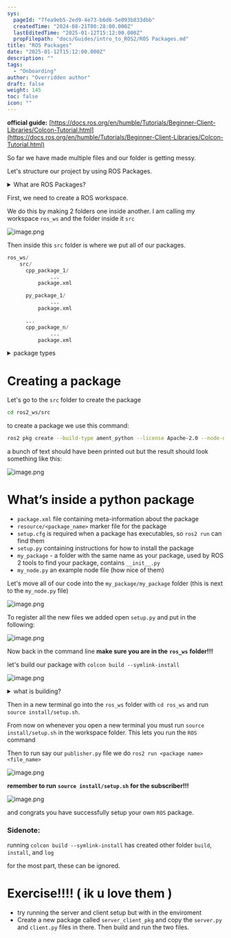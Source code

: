 ```yaml
---
sys:
  pageId: "7fea9eb5-2ed9-4e73-b6d6-5e093b833dbb"
  createdTime: "2024-08-21T00:28:00.000Z"
  lastEditedTime: "2025-01-12T15:12:00.000Z"
  propFilepath: "docs/Guides/intro_to_ROS2/ROS Packages.md"
title: "ROS Packages"
date: "2025-01-12T15:12:00.000Z"
description: ""
tags:
  - "Onboarding"
author: "Overridden author"
draft: false
weight: 145
toc: false
icon: ""
---
```


**official guide:** [https://docs.ros.org/en/humble/Tutorials/Beginner-Client-Libraries/Colcon-Tutorial.html](https://docs.ros.org/en/humble/Tutorials/Beginner-Client-Libraries/Colcon-Tutorial.html)

So far we have made multiple files and our folder is getting messy.

Let's structure our project by using ROS Packages.

<details>

<summary>What are ROS Packages?</summary>

ROS Packages are, as the name implies, packages of code that are highly sharable between ROS developers.

They consist of a folder, `package.xml` file, and source code

```python
      cpp_package_1/
		      ... imagine much code files here ..
          package.xml
```

</details>

First, we need to create a ROS workspace.

We do this by making 2 folders one inside another. I am calling my workspace `ros_ws` and the folder inside it `src`

![image.png](https://prod-files-secure.s3.us-west-2.amazonaws.com/d518164a-d88e-44d1-a4ee-3adb3bd8bce0/70706947-fd18-4537-a67b-e12946812d31/image.png?X-Amz-Algorithm=AWS4-HMAC-SHA256&X-Amz-Content-Sha256=UNSIGNED-PAYLOAD&X-Amz-Credential=ASIAZI2LB46675ZLC3MP%2F20250706%2Fus-west-2%2Fs3%2Faws4_request&X-Amz-Date=20250706T121452Z&X-Amz-Expires=3600&X-Amz-Security-Token=IQoJb3JpZ2luX2VjEE8aCXVzLXdlc3QtMiJGMEQCIDfJtLDHqYigyXvNYjBJBmxDtINNYSs1rkEjntXB2j3%2FAiAxaIssLrEMRwxB8s0BdcA2wUIXzUd6oxWWNSAENrVKqCr%2FAwhYEAAaDDYzNzQyMzE4MzgwNSIMDtrXmYh4r%2B4qEknjKtwDIllFX%2BMK4AcQUPVhPF4Wa9BR7FATwPc6%2BN%2B3%2FenfgVnPiZJQDSc6HRlOpmoYhq1VTrA0vi51cR1ixyZQCy6xakej8ZR8cl82Qj9u2zupiGaSRRaoucNXpudCxZc8smv%2BpZ43DGduhEGe2aDmF5W%2BlqH5KVnEcSv6uqGC8BDemDx%2FL5%2FrDzJZyTrRgHXoMHsMnUPJ%2BlnnaLdX7ArIUV4A%2FBd1im8mfpbrUwXF1MzteNAqlDDa75E14%2BEDw%2B3GbF9wIaBpjSk9tDTF5cUf1g5jFkQzZ7zDYCaJNk%2FrPIGIsOuRnnPzA7y3Fy9MEe%2FntLaYSM%2Fl36%2BNZKo9Sp%2BXFB9tKWkYuCidYcz%2F801M83kBo4iIiPrZOndnPLeGUS3439TwFJFG7ft1pCsd%2BYypqqxBJRve12ZAQKEoDz6L33naj%2BwvAmWsZx2jX%2F5QAwA24UNn%2F87B%2BOnCs3fPZRaewLMeXH5wvSp8OsKyzK6Va6YM9%2FxuNcYY371%2F5artzNg0G57BNsrsxt2tHQMeBKKumqMKu3NEXx4Lmgrx1OCqa9wZ2ZMHIaSPKru4EqyD57Qk6uf9BvT0OVc9rbjMsVYBdacX7RdpETnc5RTnxoDWA3Itomtw%2FZM5uT5ubCMf%2BCgwg7WowwY6pgFb7JUPeGNuIlgfcS%2F%2F6bQdjteLUagUHBTB7St18ZsnJjIuKBp33VOtGGENd5rOoIn132QLXY6YX7dM85MgnPzXqQtrx%2BFwmW4YVc4xDW6EFeVKJNGW0OTYkDduj3TjrWJpbZSdkwI72eU19rrFF%2FzzFJEpXuMYUOB7NaqSoNdRSo23BVNUAGIySjkk%2B4zsfMsb1rlMzrDM6Fa1Sb7yx%2Ft9xH8CpVk2&X-Amz-Signature=d7e95f771ee6e0689cdd80e517d0ce9ce356f3f0dceee2bf948797bad2284ca7&X-Amz-SignedHeaders=host&x-amz-checksum-mode=ENABLED&x-id=GetObject)

Then inside this `src` folder is where we put all of our packages.

```python
ros_ws/
    src/
      cpp_package_1/
		      ...
          package.xml

      py_package_1/
		      ...
          package.xml

      ...
      cpp_package_n/
		      ...
          package.xml

```

<details>

<summary>package types</summary>

packages can be either `C++` or python.

the intern file structure is different for each but for this guide we will stick to creating python packages

</details>

# Creating a package

Let's go to the `src` folder to create the package

```bash
cd ros2_ws/src
```

to create a package we use this command:

```bash
ros2 pkg create --build-type ament_python --license Apache-2.0 --node-name my_node my_package
```

a bunch of text should have been printed out but the result should look something like this:

![image.png](https://prod-files-secure.s3.us-west-2.amazonaws.com/d518164a-d88e-44d1-a4ee-3adb3bd8bce0/e6cf1e3f-8512-4a3e-b131-079f800bf3e8/image.png?X-Amz-Algorithm=AWS4-HMAC-SHA256&X-Amz-Content-Sha256=UNSIGNED-PAYLOAD&X-Amz-Credential=ASIAZI2LB46675ZLC3MP%2F20250706%2Fus-west-2%2Fs3%2Faws4_request&X-Amz-Date=20250706T121452Z&X-Amz-Expires=3600&X-Amz-Security-Token=IQoJb3JpZ2luX2VjEE8aCXVzLXdlc3QtMiJGMEQCIDfJtLDHqYigyXvNYjBJBmxDtINNYSs1rkEjntXB2j3%2FAiAxaIssLrEMRwxB8s0BdcA2wUIXzUd6oxWWNSAENrVKqCr%2FAwhYEAAaDDYzNzQyMzE4MzgwNSIMDtrXmYh4r%2B4qEknjKtwDIllFX%2BMK4AcQUPVhPF4Wa9BR7FATwPc6%2BN%2B3%2FenfgVnPiZJQDSc6HRlOpmoYhq1VTrA0vi51cR1ixyZQCy6xakej8ZR8cl82Qj9u2zupiGaSRRaoucNXpudCxZc8smv%2BpZ43DGduhEGe2aDmF5W%2BlqH5KVnEcSv6uqGC8BDemDx%2FL5%2FrDzJZyTrRgHXoMHsMnUPJ%2BlnnaLdX7ArIUV4A%2FBd1im8mfpbrUwXF1MzteNAqlDDa75E14%2BEDw%2B3GbF9wIaBpjSk9tDTF5cUf1g5jFkQzZ7zDYCaJNk%2FrPIGIsOuRnnPzA7y3Fy9MEe%2FntLaYSM%2Fl36%2BNZKo9Sp%2BXFB9tKWkYuCidYcz%2F801M83kBo4iIiPrZOndnPLeGUS3439TwFJFG7ft1pCsd%2BYypqqxBJRve12ZAQKEoDz6L33naj%2BwvAmWsZx2jX%2F5QAwA24UNn%2F87B%2BOnCs3fPZRaewLMeXH5wvSp8OsKyzK6Va6YM9%2FxuNcYY371%2F5artzNg0G57BNsrsxt2tHQMeBKKumqMKu3NEXx4Lmgrx1OCqa9wZ2ZMHIaSPKru4EqyD57Qk6uf9BvT0OVc9rbjMsVYBdacX7RdpETnc5RTnxoDWA3Itomtw%2FZM5uT5ubCMf%2BCgwg7WowwY6pgFb7JUPeGNuIlgfcS%2F%2F6bQdjteLUagUHBTB7St18ZsnJjIuKBp33VOtGGENd5rOoIn132QLXY6YX7dM85MgnPzXqQtrx%2BFwmW4YVc4xDW6EFeVKJNGW0OTYkDduj3TjrWJpbZSdkwI72eU19rrFF%2FzzFJEpXuMYUOB7NaqSoNdRSo23BVNUAGIySjkk%2B4zsfMsb1rlMzrDM6Fa1Sb7yx%2Ft9xH8CpVk2&X-Amz-Signature=390a7be45e6153863a34cac9db0e1d3918941766b6daf0b97f91b42481c52add&X-Amz-SignedHeaders=host&x-amz-checksum-mode=ENABLED&x-id=GetObject)

# What’s inside a python package

- `package.xml` file containing meta-information about the package
- `resource/<package_name>` marker file for the package
- `setup.cfg` is required when a package has executables, so `ros2 run` can find them
- `setup.py` containing instructions for how to install the package
- `my_package` - a folder with the same name as your package, used by ROS 2 tools to find your package, contains `__init__.py`
- `my_node.py` an example node file (how nice of them)

Let's move all of our code into the `my_package/my_package` folder (this is next to the `my_node.py` file)

![image.png](https://prod-files-secure.s3.us-west-2.amazonaws.com/d518164a-d88e-44d1-a4ee-3adb3bd8bce0/9ce58f11-0da9-4d3e-b86d-506a9685d378/image.png?X-Amz-Algorithm=AWS4-HMAC-SHA256&X-Amz-Content-Sha256=UNSIGNED-PAYLOAD&X-Amz-Credential=ASIAZI2LB46675ZLC3MP%2F20250706%2Fus-west-2%2Fs3%2Faws4_request&X-Amz-Date=20250706T121452Z&X-Amz-Expires=3600&X-Amz-Security-Token=IQoJb3JpZ2luX2VjEE8aCXVzLXdlc3QtMiJGMEQCIDfJtLDHqYigyXvNYjBJBmxDtINNYSs1rkEjntXB2j3%2FAiAxaIssLrEMRwxB8s0BdcA2wUIXzUd6oxWWNSAENrVKqCr%2FAwhYEAAaDDYzNzQyMzE4MzgwNSIMDtrXmYh4r%2B4qEknjKtwDIllFX%2BMK4AcQUPVhPF4Wa9BR7FATwPc6%2BN%2B3%2FenfgVnPiZJQDSc6HRlOpmoYhq1VTrA0vi51cR1ixyZQCy6xakej8ZR8cl82Qj9u2zupiGaSRRaoucNXpudCxZc8smv%2BpZ43DGduhEGe2aDmF5W%2BlqH5KVnEcSv6uqGC8BDemDx%2FL5%2FrDzJZyTrRgHXoMHsMnUPJ%2BlnnaLdX7ArIUV4A%2FBd1im8mfpbrUwXF1MzteNAqlDDa75E14%2BEDw%2B3GbF9wIaBpjSk9tDTF5cUf1g5jFkQzZ7zDYCaJNk%2FrPIGIsOuRnnPzA7y3Fy9MEe%2FntLaYSM%2Fl36%2BNZKo9Sp%2BXFB9tKWkYuCidYcz%2F801M83kBo4iIiPrZOndnPLeGUS3439TwFJFG7ft1pCsd%2BYypqqxBJRve12ZAQKEoDz6L33naj%2BwvAmWsZx2jX%2F5QAwA24UNn%2F87B%2BOnCs3fPZRaewLMeXH5wvSp8OsKyzK6Va6YM9%2FxuNcYY371%2F5artzNg0G57BNsrsxt2tHQMeBKKumqMKu3NEXx4Lmgrx1OCqa9wZ2ZMHIaSPKru4EqyD57Qk6uf9BvT0OVc9rbjMsVYBdacX7RdpETnc5RTnxoDWA3Itomtw%2FZM5uT5ubCMf%2BCgwg7WowwY6pgFb7JUPeGNuIlgfcS%2F%2F6bQdjteLUagUHBTB7St18ZsnJjIuKBp33VOtGGENd5rOoIn132QLXY6YX7dM85MgnPzXqQtrx%2BFwmW4YVc4xDW6EFeVKJNGW0OTYkDduj3TjrWJpbZSdkwI72eU19rrFF%2FzzFJEpXuMYUOB7NaqSoNdRSo23BVNUAGIySjkk%2B4zsfMsb1rlMzrDM6Fa1Sb7yx%2Ft9xH8CpVk2&X-Amz-Signature=03fc8c638f83d9e8f07e9e1b8f42e91ac634132e1d32274dbf9fea5e735af8e0&X-Amz-SignedHeaders=host&x-amz-checksum-mode=ENABLED&x-id=GetObject)

To register all the new files we added open `setup.py` and put in the following:

![image.png](https://prod-files-secure.s3.us-west-2.amazonaws.com/d518164a-d88e-44d1-a4ee-3adb3bd8bce0/1cd7c262-4cae-4496-9d75-c178537d24a2/image.png?X-Amz-Algorithm=AWS4-HMAC-SHA256&X-Amz-Content-Sha256=UNSIGNED-PAYLOAD&X-Amz-Credential=ASIAZI2LB46675ZLC3MP%2F20250706%2Fus-west-2%2Fs3%2Faws4_request&X-Amz-Date=20250706T121452Z&X-Amz-Expires=3600&X-Amz-Security-Token=IQoJb3JpZ2luX2VjEE8aCXVzLXdlc3QtMiJGMEQCIDfJtLDHqYigyXvNYjBJBmxDtINNYSs1rkEjntXB2j3%2FAiAxaIssLrEMRwxB8s0BdcA2wUIXzUd6oxWWNSAENrVKqCr%2FAwhYEAAaDDYzNzQyMzE4MzgwNSIMDtrXmYh4r%2B4qEknjKtwDIllFX%2BMK4AcQUPVhPF4Wa9BR7FATwPc6%2BN%2B3%2FenfgVnPiZJQDSc6HRlOpmoYhq1VTrA0vi51cR1ixyZQCy6xakej8ZR8cl82Qj9u2zupiGaSRRaoucNXpudCxZc8smv%2BpZ43DGduhEGe2aDmF5W%2BlqH5KVnEcSv6uqGC8BDemDx%2FL5%2FrDzJZyTrRgHXoMHsMnUPJ%2BlnnaLdX7ArIUV4A%2FBd1im8mfpbrUwXF1MzteNAqlDDa75E14%2BEDw%2B3GbF9wIaBpjSk9tDTF5cUf1g5jFkQzZ7zDYCaJNk%2FrPIGIsOuRnnPzA7y3Fy9MEe%2FntLaYSM%2Fl36%2BNZKo9Sp%2BXFB9tKWkYuCidYcz%2F801M83kBo4iIiPrZOndnPLeGUS3439TwFJFG7ft1pCsd%2BYypqqxBJRve12ZAQKEoDz6L33naj%2BwvAmWsZx2jX%2F5QAwA24UNn%2F87B%2BOnCs3fPZRaewLMeXH5wvSp8OsKyzK6Va6YM9%2FxuNcYY371%2F5artzNg0G57BNsrsxt2tHQMeBKKumqMKu3NEXx4Lmgrx1OCqa9wZ2ZMHIaSPKru4EqyD57Qk6uf9BvT0OVc9rbjMsVYBdacX7RdpETnc5RTnxoDWA3Itomtw%2FZM5uT5ubCMf%2BCgwg7WowwY6pgFb7JUPeGNuIlgfcS%2F%2F6bQdjteLUagUHBTB7St18ZsnJjIuKBp33VOtGGENd5rOoIn132QLXY6YX7dM85MgnPzXqQtrx%2BFwmW4YVc4xDW6EFeVKJNGW0OTYkDduj3TjrWJpbZSdkwI72eU19rrFF%2FzzFJEpXuMYUOB7NaqSoNdRSo23BVNUAGIySjkk%2B4zsfMsb1rlMzrDM6Fa1Sb7yx%2Ft9xH8CpVk2&X-Amz-Signature=4b50f0d62e7d944c06f897ef3d4d06b320551f80a43237c07a80da10260e8061&X-Amz-SignedHeaders=host&x-amz-checksum-mode=ENABLED&x-id=GetObject)

Now back in the command line **make sure you are in the** **`ros_ws`** **folder!!!**

let's build our package with `colcon build --symlink-install`

![image.png](https://prod-files-secure.s3.us-west-2.amazonaws.com/d518164a-d88e-44d1-a4ee-3adb3bd8bce0/2f2a0d27-b173-48fd-b189-5f5c0ce65619/image.png?X-Amz-Algorithm=AWS4-HMAC-SHA256&X-Amz-Content-Sha256=UNSIGNED-PAYLOAD&X-Amz-Credential=ASIAZI2LB46675ZLC3MP%2F20250706%2Fus-west-2%2Fs3%2Faws4_request&X-Amz-Date=20250706T121452Z&X-Amz-Expires=3600&X-Amz-Security-Token=IQoJb3JpZ2luX2VjEE8aCXVzLXdlc3QtMiJGMEQCIDfJtLDHqYigyXvNYjBJBmxDtINNYSs1rkEjntXB2j3%2FAiAxaIssLrEMRwxB8s0BdcA2wUIXzUd6oxWWNSAENrVKqCr%2FAwhYEAAaDDYzNzQyMzE4MzgwNSIMDtrXmYh4r%2B4qEknjKtwDIllFX%2BMK4AcQUPVhPF4Wa9BR7FATwPc6%2BN%2B3%2FenfgVnPiZJQDSc6HRlOpmoYhq1VTrA0vi51cR1ixyZQCy6xakej8ZR8cl82Qj9u2zupiGaSRRaoucNXpudCxZc8smv%2BpZ43DGduhEGe2aDmF5W%2BlqH5KVnEcSv6uqGC8BDemDx%2FL5%2FrDzJZyTrRgHXoMHsMnUPJ%2BlnnaLdX7ArIUV4A%2FBd1im8mfpbrUwXF1MzteNAqlDDa75E14%2BEDw%2B3GbF9wIaBpjSk9tDTF5cUf1g5jFkQzZ7zDYCaJNk%2FrPIGIsOuRnnPzA7y3Fy9MEe%2FntLaYSM%2Fl36%2BNZKo9Sp%2BXFB9tKWkYuCidYcz%2F801M83kBo4iIiPrZOndnPLeGUS3439TwFJFG7ft1pCsd%2BYypqqxBJRve12ZAQKEoDz6L33naj%2BwvAmWsZx2jX%2F5QAwA24UNn%2F87B%2BOnCs3fPZRaewLMeXH5wvSp8OsKyzK6Va6YM9%2FxuNcYY371%2F5artzNg0G57BNsrsxt2tHQMeBKKumqMKu3NEXx4Lmgrx1OCqa9wZ2ZMHIaSPKru4EqyD57Qk6uf9BvT0OVc9rbjMsVYBdacX7RdpETnc5RTnxoDWA3Itomtw%2FZM5uT5ubCMf%2BCgwg7WowwY6pgFb7JUPeGNuIlgfcS%2F%2F6bQdjteLUagUHBTB7St18ZsnJjIuKBp33VOtGGENd5rOoIn132QLXY6YX7dM85MgnPzXqQtrx%2BFwmW4YVc4xDW6EFeVKJNGW0OTYkDduj3TjrWJpbZSdkwI72eU19rrFF%2FzzFJEpXuMYUOB7NaqSoNdRSo23BVNUAGIySjkk%2B4zsfMsb1rlMzrDM6Fa1Sb7yx%2Ft9xH8CpVk2&X-Amz-Signature=c359ecd24f03d4fd74aea653ae38314fc2b6a132e8efded9bcaed0e12403b33d&X-Amz-SignedHeaders=host&x-amz-checksum-mode=ENABLED&x-id=GetObject)

<details>

<summary>what is building?</summary>

if you are a CS major at Rose-Hulman you will learn the answer to this in CSSE132

but TLDR; is it combines all the code files into one program that can be run easily 

</details>

Then in a new terminal go into the `ros_ws` folder with `cd ros_ws` and run `source install/setup.sh`. 

From now on whenever you open a new terminal you must run `source install/setup.sh` in the workspace folder. This lets you run the `ROS` command

Then to run say our `publisher.py` file we do `ros2 run <package name> <file_name>`

![image.png](https://prod-files-secure.s3.us-west-2.amazonaws.com/d518164a-d88e-44d1-a4ee-3adb3bd8bce0/4f4b1219-3a44-4632-aa0a-ce3471699f59/image.png?X-Amz-Algorithm=AWS4-HMAC-SHA256&X-Amz-Content-Sha256=UNSIGNED-PAYLOAD&X-Amz-Credential=ASIAZI2LB46675ZLC3MP%2F20250706%2Fus-west-2%2Fs3%2Faws4_request&X-Amz-Date=20250706T121452Z&X-Amz-Expires=3600&X-Amz-Security-Token=IQoJb3JpZ2luX2VjEE8aCXVzLXdlc3QtMiJGMEQCIDfJtLDHqYigyXvNYjBJBmxDtINNYSs1rkEjntXB2j3%2FAiAxaIssLrEMRwxB8s0BdcA2wUIXzUd6oxWWNSAENrVKqCr%2FAwhYEAAaDDYzNzQyMzE4MzgwNSIMDtrXmYh4r%2B4qEknjKtwDIllFX%2BMK4AcQUPVhPF4Wa9BR7FATwPc6%2BN%2B3%2FenfgVnPiZJQDSc6HRlOpmoYhq1VTrA0vi51cR1ixyZQCy6xakej8ZR8cl82Qj9u2zupiGaSRRaoucNXpudCxZc8smv%2BpZ43DGduhEGe2aDmF5W%2BlqH5KVnEcSv6uqGC8BDemDx%2FL5%2FrDzJZyTrRgHXoMHsMnUPJ%2BlnnaLdX7ArIUV4A%2FBd1im8mfpbrUwXF1MzteNAqlDDa75E14%2BEDw%2B3GbF9wIaBpjSk9tDTF5cUf1g5jFkQzZ7zDYCaJNk%2FrPIGIsOuRnnPzA7y3Fy9MEe%2FntLaYSM%2Fl36%2BNZKo9Sp%2BXFB9tKWkYuCidYcz%2F801M83kBo4iIiPrZOndnPLeGUS3439TwFJFG7ft1pCsd%2BYypqqxBJRve12ZAQKEoDz6L33naj%2BwvAmWsZx2jX%2F5QAwA24UNn%2F87B%2BOnCs3fPZRaewLMeXH5wvSp8OsKyzK6Va6YM9%2FxuNcYY371%2F5artzNg0G57BNsrsxt2tHQMeBKKumqMKu3NEXx4Lmgrx1OCqa9wZ2ZMHIaSPKru4EqyD57Qk6uf9BvT0OVc9rbjMsVYBdacX7RdpETnc5RTnxoDWA3Itomtw%2FZM5uT5ubCMf%2BCgwg7WowwY6pgFb7JUPeGNuIlgfcS%2F%2F6bQdjteLUagUHBTB7St18ZsnJjIuKBp33VOtGGENd5rOoIn132QLXY6YX7dM85MgnPzXqQtrx%2BFwmW4YVc4xDW6EFeVKJNGW0OTYkDduj3TjrWJpbZSdkwI72eU19rrFF%2FzzFJEpXuMYUOB7NaqSoNdRSo23BVNUAGIySjkk%2B4zsfMsb1rlMzrDM6Fa1Sb7yx%2Ft9xH8CpVk2&X-Amz-Signature=e23bdc17778e23014f2ec2ff0b27332aaf4c0103dc482c01b94d5bfa72c7d9f9&X-Amz-SignedHeaders=host&x-amz-checksum-mode=ENABLED&x-id=GetObject)

**remember to run** **`source install/setup.sh`** **for the subscriber!!!**

![image.png](https://prod-files-secure.s3.us-west-2.amazonaws.com/d518164a-d88e-44d1-a4ee-3adb3bd8bce0/02121119-dad4-49ec-8356-c956108b4243/image.png?X-Amz-Algorithm=AWS4-HMAC-SHA256&X-Amz-Content-Sha256=UNSIGNED-PAYLOAD&X-Amz-Credential=ASIAZI2LB46675ZLC3MP%2F20250706%2Fus-west-2%2Fs3%2Faws4_request&X-Amz-Date=20250706T121452Z&X-Amz-Expires=3600&X-Amz-Security-Token=IQoJb3JpZ2luX2VjEE8aCXVzLXdlc3QtMiJGMEQCIDfJtLDHqYigyXvNYjBJBmxDtINNYSs1rkEjntXB2j3%2FAiAxaIssLrEMRwxB8s0BdcA2wUIXzUd6oxWWNSAENrVKqCr%2FAwhYEAAaDDYzNzQyMzE4MzgwNSIMDtrXmYh4r%2B4qEknjKtwDIllFX%2BMK4AcQUPVhPF4Wa9BR7FATwPc6%2BN%2B3%2FenfgVnPiZJQDSc6HRlOpmoYhq1VTrA0vi51cR1ixyZQCy6xakej8ZR8cl82Qj9u2zupiGaSRRaoucNXpudCxZc8smv%2BpZ43DGduhEGe2aDmF5W%2BlqH5KVnEcSv6uqGC8BDemDx%2FL5%2FrDzJZyTrRgHXoMHsMnUPJ%2BlnnaLdX7ArIUV4A%2FBd1im8mfpbrUwXF1MzteNAqlDDa75E14%2BEDw%2B3GbF9wIaBpjSk9tDTF5cUf1g5jFkQzZ7zDYCaJNk%2FrPIGIsOuRnnPzA7y3Fy9MEe%2FntLaYSM%2Fl36%2BNZKo9Sp%2BXFB9tKWkYuCidYcz%2F801M83kBo4iIiPrZOndnPLeGUS3439TwFJFG7ft1pCsd%2BYypqqxBJRve12ZAQKEoDz6L33naj%2BwvAmWsZx2jX%2F5QAwA24UNn%2F87B%2BOnCs3fPZRaewLMeXH5wvSp8OsKyzK6Va6YM9%2FxuNcYY371%2F5artzNg0G57BNsrsxt2tHQMeBKKumqMKu3NEXx4Lmgrx1OCqa9wZ2ZMHIaSPKru4EqyD57Qk6uf9BvT0OVc9rbjMsVYBdacX7RdpETnc5RTnxoDWA3Itomtw%2FZM5uT5ubCMf%2BCgwg7WowwY6pgFb7JUPeGNuIlgfcS%2F%2F6bQdjteLUagUHBTB7St18ZsnJjIuKBp33VOtGGENd5rOoIn132QLXY6YX7dM85MgnPzXqQtrx%2BFwmW4YVc4xDW6EFeVKJNGW0OTYkDduj3TjrWJpbZSdkwI72eU19rrFF%2FzzFJEpXuMYUOB7NaqSoNdRSo23BVNUAGIySjkk%2B4zsfMsb1rlMzrDM6Fa1Sb7yx%2Ft9xH8CpVk2&X-Amz-Signature=21f30e07494c5ad9f4fc09a14eb4f52d3f16c312ec0c412c3ec41507841ec1e3&X-Amz-SignedHeaders=host&x-amz-checksum-mode=ENABLED&x-id=GetObject)

and congrats you have successfully setup your own `ROS` package.

### Sidenote:

running `colcon build --symlink-install` has created other folder `build`, `install`, and `log`

for the most part, these can be ignored.

# Exercise!!!! ( ik u love them )

- try running the server and client setup but with in the enviroment
- Create a new package called `server_client_pkg` and copy the `server.py` and `client.py` files in there. Then build and run the two files.
